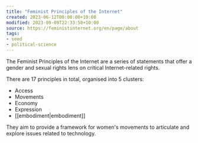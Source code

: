 ```yaml
---
title: "Feminist Principles of the Internet"
created: 2023-06-12T00:00:00+10:00
modified: 2023-09-09T22:33:58+10:00
source: https://feministinternet.org/en/page/about
tags:
- seed
- political-science
---
```


The Feminist Principles of the Internet  are a series of statements that offer a gender and sexual rights lens on critical Internet-related rights.

There are 17 principles in total, organised into 5 clusters:
- Access
- Movements
- Economy
- Expression
- [[embodiment|embodiment]]

They aim to provide a framework for women's movements to articulate and explore issues related to technology.
